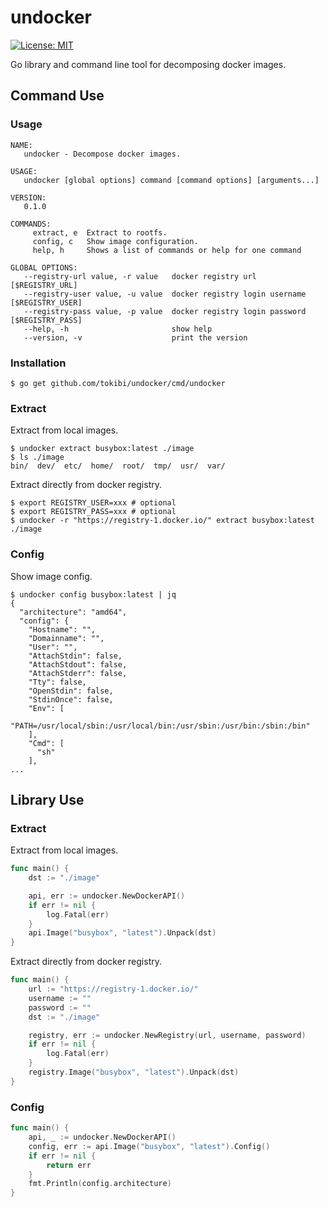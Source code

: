 # undocker

[![License: MIT](https://img.shields.io/badge/License-MIT-yellow.svg)](https://opensource.org/licenses/MIT)

Go library and command line tool for decomposing docker images.

## Command Use

### Usage

```
NAME:
   undocker - Decompose docker images.

USAGE:
   undocker [global options] command [command options] [arguments...]

VERSION:
   0.1.0

COMMANDS:
     extract, e  Extract to rootfs.
     config, c   Show image configuration.
     help, h     Shows a list of commands or help for one command

GLOBAL OPTIONS:
   --registry-url value, -r value   docker registry url [$REGISTRY_URL]
   --registry-user value, -u value  docker registry login username [$REGISTRY_USER]
   --registry-pass value, -p value  docker registry login password [$REGISTRY_PASS]
   --help, -h                       show help
   --version, -v                    print the version
```

### Installation

```console
$ go get github.com/tokibi/undocker/cmd/undocker
```

### Extract

Extract from local images.

```console
$ undocker extract busybox:latest ./image
$ ls ./image
bin/  dev/  etc/  home/  root/	tmp/  usr/  var/
```

Extract directly from docker registry.

```console
$ export REGISTRY_USER=xxx # optional
$ export REGISTRY_PASS=xxx # optional
$ undocker -r "https://registry-1.docker.io/" extract busybox:latest ./image
```

### Config

Show image config.

```console
$ undocker config busybox:latest | jq
{
  "architecture": "amd64",
  "config": {
    "Hostname": "",
    "Domainname": "",
    "User": "",
    "AttachStdin": false,
    "AttachStdout": false,
    "AttachStderr": false,
    "Tty": false,
    "OpenStdin": false,
    "StdinOnce": false,
    "Env": [
      "PATH=/usr/local/sbin:/usr/local/bin:/usr/sbin:/usr/bin:/sbin:/bin"
    ],
    "Cmd": [
      "sh"
    ],
...
```

## Library Use

### Extract

Extract from local images.

```go
func main() {
    dst := "./image"

    api, err := undocker.NewDockerAPI()
    if err != nil {
        log.Fatal(err)
    }
    api.Image("busybox", "latest").Unpack(dst)
}
```

Extract directly from docker registry.

```go
func main() {
    url := "https://registry-1.docker.io/"
    username := ""
    password := ""
    dst := "./image"

    registry, err := undocker.NewRegistry(url, username, password)
    if err != nil {
        log.Fatal(err)
    }
    registry.Image("busybox", "latest").Unpack(dst)
}
```

### Config

```go
func main() {
    api, _ := undocker.NewDockerAPI()
    config, err := api.Image("busybox", "latest").Config()
    if err != nil {
        return err
    }
    fmt.Println(config.architecture)
}
```
